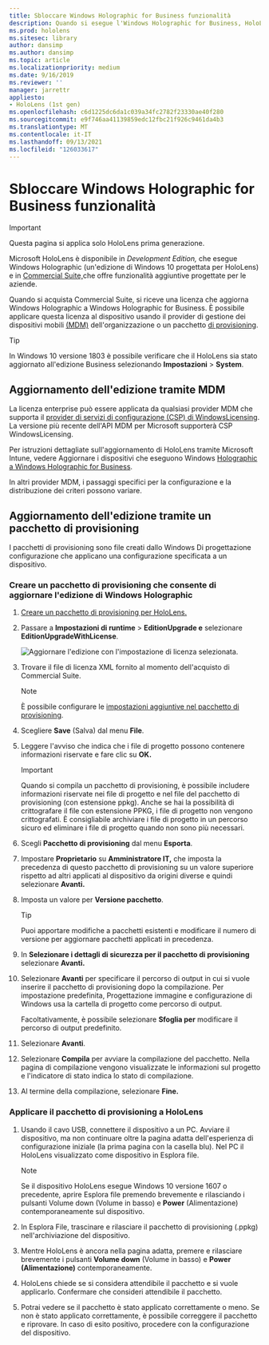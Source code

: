 ```yaml
---
title: Sbloccare Windows Holographic for Business funzionalità
description: Quando si esegue l'Windows Holographic for Business, HoloLens offre funzionalità aggiuntive progettate per le aziende.
ms.prod: hololens
ms.sitesec: library
author: dansimp
ms.author: dansimp
ms.topic: article
ms.localizationpriority: medium
ms.date: 9/16/2019
ms.reviewer: ''
manager: jarrettr
appliesto:
- HoloLens (1st gen)
ms.openlocfilehash: c6d1225dc6da1c039a34fc2782f23330ae40f280
ms.sourcegitcommit: e9f746aa41139859edc12fbc21f926c9461da4b3
ms.translationtype: MT
ms.contentlocale: it-IT
ms.lasthandoff: 09/13/2021
ms.locfileid: "126033617"
---
```

# <a name="unlock-windows-holographic-for-business-features"></a>Sbloccare Windows Holographic for Business funzionalità

> [!IMPORTANT]
> Questa pagina si applica solo HoloLens prima generazione.

Microsoft HoloLens è disponibile in *Development Edition,* che esegue Windows Holographic (un'edizione di Windows 10 progettata per HoloLens) e in [Commercial Suite,](hololens-commercial-features.md)che offre funzionalità aggiuntive progettate per le aziende.

Quando si acquista Commercial Suite, si riceve una licenza che aggiorna Windows Holographic a Windows Holographic for Business. È possibile applicare questa licenza al dispositivo usando il provider di gestione dei dispositivi mobili [(MDM)](#edition-upgrade-by-using-mdm) dell'organizzazione o un pacchetto [di provisioning](#edition-upgrade-by-using-a-provisioning-package).

> [!TIP]
> In Windows 10 versione 1803 è possibile verificare che il HoloLens sia stato aggiornato all'edizione Business selezionando **Impostazioni**  >  **System**.

## <a name="edition-upgrade-by-using-mdm"></a>Aggiornamento dell'edizione tramite MDM

La licenza enterprise può essere applicata da qualsiasi provider MDM che supporta il [provider di servizi di configurazione (CSP) di WindowsLicensing](https://msdn.microsoft.com/library/windows/hardware/dn904983.aspx). La versione più recente dell'API MDM per Microsoft supporterà CSP WindowsLicensing.

Per istruzioni dettagliate sull'aggiornamento di HoloLens tramite Microsoft Intune, vedere Aggiornare i dispositivi che eseguono Windows [Holographic a Windows Holographic for Business](/intune/holographic-upgrade).

 In altri provider MDM, i passaggi specifici per la configurazione e la distribuzione dei criteri possono variare.

## <a name="edition-upgrade-by-using-a-provisioning-package"></a>Aggiornamento dell'edizione tramite un pacchetto di provisioning

I pacchetti di provisioning sono file creati dallo Windows Di progettazione configurazione che applicano una configurazione specificata a un dispositivo.

### <a name="create-a-provisioning-package-that-upgrades-the-windows-holographic-edition"></a>Creare un pacchetto di provisioning che consente di aggiornare l'edizione di Windows Holographic

1. [Creare un pacchetto di provisioning per HoloLens.](hololens-provisioning.md)
1. Passare a **Impostazioni di runtime**  >  **EditionUpgrade e** selezionare **EditionUpgradeWithLicense**.

    ![Aggiornare l'edizione con l'impostazione di licenza selezionata.](images/icd1.png)

1. Trovare il file di licenza XML fornito al momento dell'acquisto di Commercial Suite.

    > [!NOTE]
    > È possibile configurare le [impostazioni aggiuntive nel pacchetto di provisioning](hololens-provisioning.md).

1. Scegliere **Save** (Salva) dal menu **File**. 

1. Leggere l'avviso che indica che i file di progetto possono contenere informazioni riservate e fare clic su **OK.**

    > [!IMPORTANT]
    > Quando si compila un pacchetto di provisioning, è possibile includere informazioni riservate nei file di progetto e nel file del pacchetto di provisioning (con estensione ppkg). Anche se hai la possibilità di crittografare il file con estensione PPKG, i file di progetto non vengono crittografati. È consigliabile archiviare i file di progetto in un percorso sicuro ed eliminare i file di progetto quando non sono più necessari.

1. Scegli **Pacchetto di provisioning** dal menu **Esporta**.

1. Impostare **Proprietario** su **Amministratore IT,** che imposta la precedenza di questo pacchetto di provisioning su un valore superiore rispetto ad altri applicati al dispositivo da origini diverse e quindi selezionare **Avanti.**

1. Imposta un valore per **Versione pacchetto**.

    > [!TIP]
    > Puoi apportare modifiche a pacchetti esistenti e modificare il numero di versione per aggiornare pacchetti applicati in precedenza.

1. In **Selezionare i dettagli di sicurezza per il pacchetto di provisioning** selezionare **Avanti.**

1. Selezionare **Avanti** per specificare il percorso di output in cui si vuole inserire il pacchetto di provisioning dopo la compilazione. Per impostazione predefinita, Progettazione immagine e configurazione di Windows usa la cartella di progetto come percorso di output.

    Facoltativamente, è possibile selezionare **Sfoglia per** modificare il percorso di output predefinito.

1. Selezionare **Avanti**.

1. Selezionare **Compila** per avviare la compilazione del pacchetto. Nella pagina di compilazione vengono visualizzate le informazioni sul progetto e l'indicatore di stato indica lo stato di compilazione.

1. Al termine della compilazione, selezionare **Fine.**

### <a name="apply-the-provisioning-package-to-hololens"></a>Applicare il pacchetto di provisioning a HoloLens

1. Usando il cavo USB, connettere il dispositivo a un PC. Avviare il dispositivo, ma non  continuare oltre la pagina adatta dell'esperienza di configurazione iniziale (la prima pagina con la casella blu). Nel PC il HoloLens visualizzato come dispositivo in Esplora file.

    > [!NOTE]
    > Se il dispositivo HoloLens esegue Windows 10 versione 1607 o precedente, aprire Esplora file premendo brevemente e  rilasciando i pulsanti Volume down (Volume in basso) e **Power** (Alimentazione) contemporaneamente sul dispositivo.

1. In Esplora File, trascinare e rilasciare il pacchetto di provisioning (.ppkg) nell'archiviazione del dispositivo.

1. Mentre HoloLens è ancora nella  pagina adatta, premere e rilasciare brevemente i pulsanti **Volume down** (Volume in basso) e **Power (Alimentazione)** contemporaneamente.

1. HoloLens chiede se si considera attendibile il pacchetto e si vuole applicarlo. Confermare che consideri attendibile il pacchetto.

1. Potrai vedere se il pacchetto è stato applicato correttamente o meno. Se non è stato applicato correttamente, è possibile correggere il pacchetto e riprovare. In caso di esito positivo, procedere con la configurazione del dispositivo.
